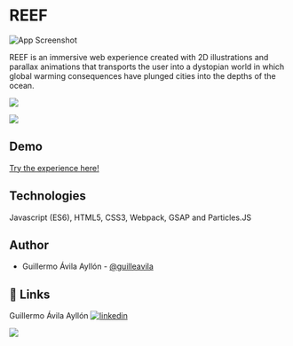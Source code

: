 # REEF

![App Screenshot](https://user-images.githubusercontent.com/69345715/216330783-9eeb3004-6754-4682-82ae-3faf5fc93768.png)


REEF is an immersive web experience created with 2D illustrations and parallax animations that transports the user into a dystopian world in which global warming consequences have plunged cities into the depths of the ocean.

![](https://user-images.githubusercontent.com/69345715/216332583-ccb58d89-824b-4434-8b46-7355bcee7105.png)

![](https://user-images.githubusercontent.com/69345715/216331873-d1c2578e-5f82-4231-9a3b-2c2ca894d4ff.png)


## Demo
[Try the experience here!](https://reef-inmersive-experience.vercel.app)

## Technologies
Javascript (ES6), HTML5, CSS3, Webpack, GSAP and Particles.JS

## Author
- Guillermo Ávila Ayllón - [@guilleavila](https://www.github.com/guilleavila)


## 🔗 Links
Guillermo Ávila Ayllón 
[![linkedin](https://img.shields.io/badge/linkedin-0A66C2?style=for-the-badge&logo=linkedin&logoColor=white)](https://www.linkedin.com/in/guillermo-%C3%A1vila/)

![](https://media.giphy.com/media/PLv8Q1xnkqzz45lrT1/giphy.gif)